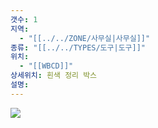 ```yaml
---
갯수: 1
지역:
  - "[[../../ZONE/사무실|사무실]]"
종류: "[[../../TYPES/도구|도구]]"
위치:
  - "[[WBCD]]"
상세위치: 흰색 정리 박스
설명:
---
```


![](http://192.168.50.22/devices/240907_IMG_0047.jpg)
